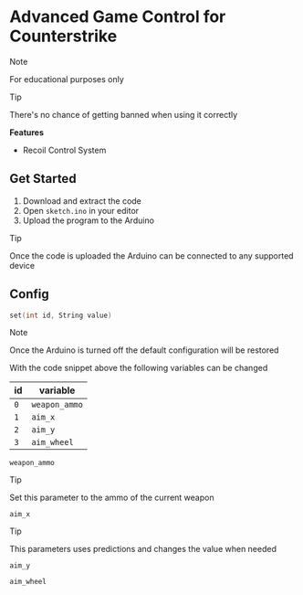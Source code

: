 # Advanced Game Control for Counterstrike

> [!NOTE]
> For educational purposes only

> [!TIP]
> There's no chance of getting banned when using it correctly

**Features**

- Recoil Control System

## Get Started

1. Download and extract the code
2. Open `sketch.ino` in your editor
3. Upload the program to the Arduino

> [!TIP]
> Once the code is uploaded the Arduino can be connected to any supported device

## Config

```ino
set(int id, String value)
```

> [!NOTE]
> Once the Arduino is turned off the default configuration will be restored

With the code snippet above the following variables can be changed

| id | variable |
| --- | --- |
| `0` | `weapon_ammo` |
| `1` | `aim_x` |
| `2` | `aim_y` |
| `3` | `aim_wheel` |

`weapon_ammo`

> [!TIP]
> Set this parameter to the ammo of the current weapon

`aim_x`

> [!TIP]
> This parameters uses predictions and changes the value when needed

`aim_y`

`aim_wheel`
